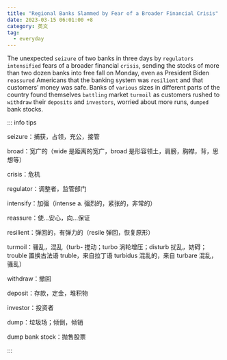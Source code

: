 ```yaml
---
title: "Regional Banks Slammed by Fear of a Broader Financial Crisis"
date: 2023-03-15 06:01:00 +8
category: 英文
tag:
  - everyday
---
```


The unexpected `seizure` of two banks in three days by `regulators` `intensified` fears of a broader financial `crisis`, sending the stocks of more than two dozen banks into free fall on Monday, even as President Biden `reassured` Americans that the banking system was `resilient` and that customers’ money was safe. Banks of `various` sizes in different parts of the country found themselves `battling` market `turmoil` as customers rushed to `withdraw` their `deposits` and `investors`, worried about more runs, `dumped` bank stocks.

::: info tips

seizure：捕获，占领，充公，接管

broad：宽广的（wide 是距离的宽广，broad 是形容领土，肩膀，胸襟，背，思想等）

crisis：危机

regulator：调整者，监管部门

intensify：加强（intense a. 强烈的，紧张的，非常的）

reassure：使...安心，向...保证

resilient：弹回的，有弹力的（resile 弹回，恢复原形）

turmoil：骚乱，混乱（turb- 搅动；turbo 涡轮增压；disturb 扰乱，妨碍；trouble 置换古法语 truble，来自拉丁语 turbidus 混乱的，来自 turbare 混乱，骚乱）

withdraw：撤回

deposit：存款，定金，堆积物

investor：投资者

dump：垃圾场；倾倒，倾销

dump bank stock：抛售股票

:::
